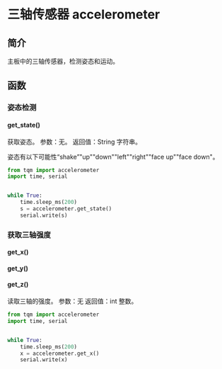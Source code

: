 # 三轴传感器 accelerometer

## 简介

主板中的三轴传感器，检测姿态和运动。

## 函数

### 姿态检测

#### get_state()

获取姿态。
参数：无。
返回值：String 字符串。

姿态有以下可能性“shake”"up""down""left""right""face up""face down"。

```py
from tqm import accelerometer
import time, serial


while True:
    time.sleep_ms(200)
    s = accelerometer.get_state()
    serial.write(s)

```

### 获取三轴强度

#### get_x()

#### get_y()

#### get_z()

读取三轴的强度。
参数：无
返回值：int 整数。

```py
from tqm import accelerometer
import time, serial


while True:
    time.sleep_ms(200)
    x = accelerometer.get_x()
    serial.write(x)
```

